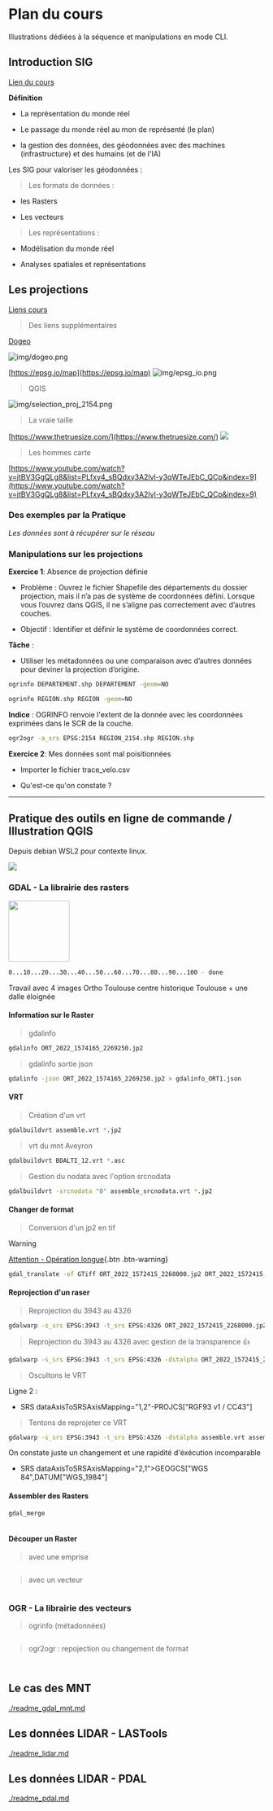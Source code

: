 # Plan du cours

Illustrations dédiées à la séquence et manipulations en mode CLI.

## Introduction SIG

[Lien du cours](https://supports.idgeo.fr/intra/alteia/co/perso_intro_alteia.html)

**Définition**

- La représentation du monde réel

- Le passage du monde réel au mon de représenté (le plan)

- la gestion des données, des géodonnées avec des machines (infrastructure) et des humains (et de l'IA)

Les SIG pour valoriser les géodonnées :

>Les formats de données :

- les Rasters

- Les vecteurs

>Les représentations :

- Modélisation du monde réel
	
- Analyses spatiales et représentations


## Les projections

[Liens cours](https://supports.idgeo.fr/intra/alteia/co/perso_intro_alteia_3.html)

> Des liens supplémentaires

[Dogeo](https://projection.dogeo.fr/#/point-to-coords)

![img/dogeo.png](img/dogeo.png)

[https://epsg.io/map](https://epsg.io/map)
![img/epsg_io.png](img/epsg_io.png)

> QGIS

![img/selection_proj_2154.png](img/selection_proj_2154.png)

> La vraie taille

[https://www.thetruesize.com/](https://www.thetruesize.com/)
![](img/true_size.png)

> Les hommes carte

[https://www.youtube.com/watch?v=jtBV3GgQLg8&list=PLfxy4_sBQdxy3A2lvl-y3qWTeJEbC_QCp&index=9](https://www.youtube.com/watch?v=jtBV3GgQLg8&list=PLfxy4_sBQdxy3A2lvl-y3qWTeJEbC_QCp&index=9)

### Des exemples par la Pratique


*Les données sont à récupérer sur le réseau*


### Manipulations sur les projections

**Exercice 1**: Absence de projection définie

- Problème : Ouvrez le fichier Shapefile des départements du dossier projection, mais il n’a pas de système de coordonnées défini. 
	Lorsque vous l’ouvrez dans QGIS, il ne s’aligne pas correctement avec d’autres couches.

- Objectif : Identifier et définir le système de coordonnées correct.

**Tâche** :

   - Utiliser les métadonnées ou une comparaison avec d’autres données pour deviner la projection d’origine.
	
```bash
ogrinfo DEPARTEMENT.shp DEPARTEMENT -geom=NO
```	

```bash
ogrinfo REGION.shp REGION -geom=NO
```	

**Indice** : OGRINFO renvoie l'extent de la donnée avec les coordonnées exprimées dans le SCR de la couche.

```bash
ogr2ogr -a_srs EPSG:2154 REGION_2154.shp REGION.shp
```	


**Exercice 2**: Mes données sont mal poisitionnées

- Importer le fichier trace_velo.csv

- Qu'est-ce qu'on constate ?

--------------

## Pratique des outils en ligne de commande / Illustration QGIS

Depuis debian WSL2 pour contexte linux.

![](img/command_line.jpg)


### GDAL - La librairie des rasters

<img src="https://github.com/ThomasIdgeo/svg_ressources_idgeo/blob/main/icons_png/GDALLogoColor.png?raw=true" width="120" height="120"/>

```bash
0...10...20...30...40...50...60...70...80...90...100 - done
```

Travail avec 4 images Ortho Toulouse centre historique Toulouse + une dalle éloignée


#### Information sur le Raster

> gdalinfo


```bash
gdalinfo ORT_2022_1574165_2269250.jp2
```

> gdalinfo sortie json

```bash
gdalinfo -json ORT_2022_1574165_2269250.jp2 > gdalinfo_ORT1.json
```


#### VRT

> Création d'un vrt

```bash
gdalbuildvrt assemble.vrt *.jp2
```
> vrt du mnt Aveyron

```bash
gdalbuildvrt BDALTI_12.vrt *.asc
```

> Gestion du nodata avec l'option srcnodata

```bash
gdalbuildvrt -srcnodata "0" assemble_srcnodata.vrt *.jp2
```


#### Changer de format

> Conversion d'un jp2 en tif

> [!WARNING]
> [Attention - Opération longue](#){.btn .btn-warning}

```bash
gdal_translate -of GTiff ORT_2022_1572415_2268000.jp2 ORT_2022_1572415_2268000.tif
```

#### Reprojection d'un raser

> Reprojection du 3943 au 4326

```bash
gdalwarp -s_srs EPSG:3943 -t_srs EPSG:4326 ORT_2022_1572415_2268000.jp2 ORT_2022_1572415_2268000_4326.jp2
```

> Reprojection du 3943 au 4326 avec gestion de la transparence :+1:

```bash
gdalwarp -s_srs EPSG:3943 -t_srs EPSG:4326 -dstalpha ORT_2022_1572415_2268000.jp2 ORT_2022_1572415_2268000_4326.jp2
```

> Oscultons le VRT 

Ligne 2 :

- SRS dataAxisToSRSAxisMapping="1,2"-PROJCS["RGF93 v1 / CC43"]

> Tentons de reprojeter ce VRT
```bash
gdalwarp -s_srs EPSG:3943 -t_srs EPSG:4326 -dstalpha assemble.vrt assemble_4326.vrt
```

On constate juste un changement et une rapidité d'éxécution incomparable
- SRS dataAxisToSRSAxisMapping="2,1">GEOGCS["WGS 84",DATUM["WGS_1984"]

#### Assembler des Rasters

```bash
gdal_merge 
```

```bash

```

#### Découper un Raster

> avec une emprise

```bash

```

> avec un vecteur

```bash

```

### OGR  - La librairie des vecteurs

> ogrinfo (métadonnées)
```bash

```
> ogr2ogr : repojection ou changement de format
```bash

```

```bash

```

Le cas des MNT
---------

[./readme_gdal_mnt.md](readme_gdal_mnt.md)

Les données LIDAR - LASTools
---------
[./readme_lidar.md](readme_lidar.md)

Les données LIDAR - PDAL
---------
[./readme_pdal.md](readme_pdal.md)





